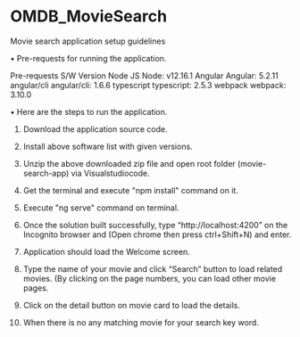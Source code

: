 # OMDB_MovieSearch

Movie search application setup guidelines

•	Pre-requests for running the application.

Pre-requests S/W	Version
Node JS	Node: v12.16.1
Angular	Angular: 5.2.11
angular/cli	angular/cli: 1.6.6
typescript	typescript: 2.5.3
webpack	webpack: 3.10.0



•	Here are the steps to run the application.

1.	Download the application source code.

2.	 Install above software list with given versions.

3.	Unzip the above downloaded zip file and open root folder (movie-search-app) via Visualstudiocode.


4.	Get the terminal and execute "npm install" command on it.

5.	Execute "ng serve" command on terminal.

6.	Once the solution built successfully, type “http://localhost:4200” on the Incognito browser and (Open chrome then press ctrl+Shift+N) and enter.

7.	Application should load the Welcome screen.

 




8.	Type the name of your movie and click “Search” button to load related movies.
(By clicking on the page numbers, you can load other movie pages.
 

9.	Click on the detail button on movie card to load the details.
 


10.	When there is no any matching movie for your search key word.
 
